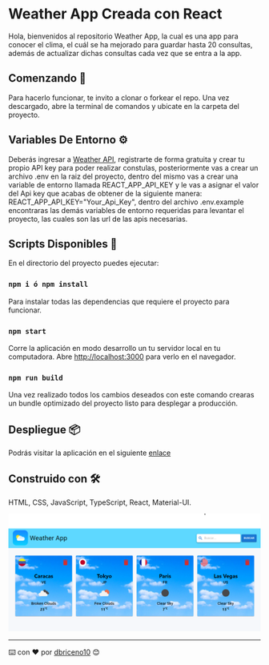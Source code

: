 # Weather App Creada con React

Hola, bienvenidos al repositorio Weather App, la cual es una app para conocer el clima, el cuál se ha mejorado para guardar hasta 20 consultas, además de actualizar dichas consultas cada vez que se entra a la app.

## Comenzando 🚀

Para hacerlo funcionar, te invito a clonar o forkear el repo. Una vez descargado, abre la terminal de comandos y ubicate en la carpeta del proyecto.

## Variables De Entorno ⚙️

Deberás ingresar a [Weather API](https://openweathermap.org/api), registrarte de forma gratuita y crear tu propio API key para poder realizar constulas, posteriormente vas a crear un archivo .env en la raiz del proyecto, dentro del mismo vas a crear una variable de entorno llamada REACT_APP_API_KEY y le vas a asignar el valor del Api key que acabas de obtener de la siguiente manera: REACT_APP_API_KEY="Your_Api_Key", dentro del archivo .env.example encontraras las demás variables de entorno requeridas para levantar el proyecto, las cuales son las url de las apis necesarias.

## Scripts Disponibles 📌

En el directorio del proyecto puedes ejecutar:

### `npm i ó npm install`

Para instalar todas las dependencias que requiere el proyecto para funcionar.

### `npm start`

Corre la aplicación en modo desarrollo un tu servidor local en tu computadora.
Abre [http://localhost:3000](http://localhost:3000) para verlo en el navegador.

### `npm run build`

Una vez realizado todos los cambios deseados con este comando crearas un bundle optimizado del proyecto listo para desplegar a producción.

## Despliegue 📦

Podrás visitar la aplicación en el siguiente [enlace](https://weather-app-dbriceno10.vercel.app/)

## Construido con 🛠️

HTML, CSS, JavaScript, TypeScript, React, Material-UI.

<img src="./public/miniatura.png"/>

---

⌨️ con ❤️ por [dbriceno10](https://github.com/dbriceno10) 😊
